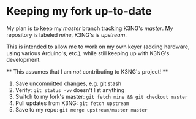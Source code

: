 # Keeping my fork up-to-date

My plan is to keep my *master* branch tracking K3NG's *master*.
My repository is labeled *mine*, K3NG's is *upstream*.

This is intended to allow me to work on my own keyer (adding hardware,
using various Arduino's, etc.), while still keeping up with K3NG's
development.

** This assumes that I am _not_ contributing to K3NG's project! **

1. Save uncommitted changes, e.g. git stash
1. Verify: `git status -vv` doesn't list anything
1. Switch to my fork's master: `git fetch mine && git checkout master`
1. Pull updates from K3NG: `git fetch upstream`
1. Save to my repo: `git merge upstream/master master`
